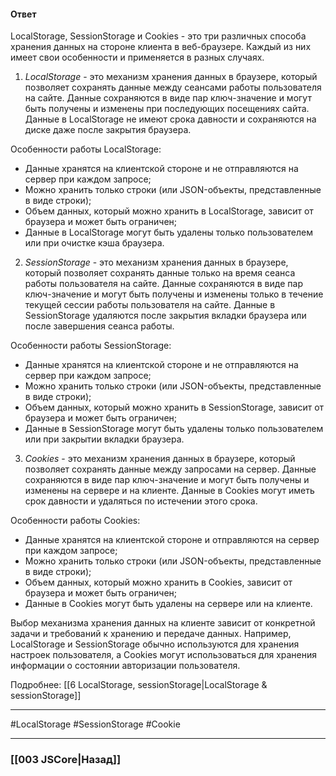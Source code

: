 #### Ответ

LocalStorage, SessionStorage и Cookies - это три различных способа хранения данных на стороне клиента в веб-браузере. Каждый из них имеет свои особенности и применяется в разных случаях.

1. *LocalStorage* - это механизм хранения данных в браузере, который позволяет сохранять данные между сеансами работы пользователя на сайте. Данные сохраняются в виде пар ключ-значение и могут быть получены и изменены при последующих посещениях сайта. Данные в LocalStorage не имеют срока давности и сохраняются на диске даже после закрытия браузера.

Особенности работы LocalStorage:

- Данные хранятся на клиентской стороне и не отправляются на сервер при каждом запросе;
- Можно хранить только строки (или JSON-объекты, представленные в виде строки);
- Объем данных, который можно хранить в LocalStorage, зависит от браузера и может быть ограничен;
- Данные в LocalStorage могут быть удалены только пользователем или при очистке кэша браузера.

2. *SessionStorage* - это механизм хранения данных в браузере, который позволяет сохранять данные только на время сеанса работы пользователя на сайте. Данные сохраняются в виде пар ключ-значение и могут быть получены и изменены только в течение текущей сессии работы пользователя на сайте. Данные в SessionStorage удаляются после закрытия вкладки браузера или после завершения сеанса работы.

Особенности работы SessionStorage:

- Данные хранятся на клиентской стороне и не отправляются на сервер при каждом запросе;
- Можно хранить только строки (или JSON-объекты, представленные в виде строки);
- Объем данных, который можно хранить в SessionStorage, зависит от браузера и может быть ограничен;
- Данные в SessionStorage могут быть удалены только пользователем или при закрытии вкладки браузера.

3. *Cookies* - это механизм хранения данных в браузере, который позволяет сохранять данные между запросами на сервер. Данные сохраняются в виде пар ключ-значение и могут быть получены и изменены на сервере и на клиенте. Данные в Cookies могут иметь срок давности и удаляться по истечении этого срока.

Особенности работы Cookies:

- Данные хранятся на клиентской стороне и отправляются на сервер при каждом запросе;
- Можно хранить только строки (или JSON-объекты, представленные в виде строки);
- Объем данных, который можно хранить в Cookies, зависит от браузера и может быть ограничен;
- Данные в Cookies могут быть удалены на сервере или на клиенте.

Выбор механизма хранения данных на клиенте зависит от конкретной задачи и требований к хранению и передаче данных. Например, LocalStorage и SessionStorage обычно используются для хранения настроек пользователя, а Cookies могут использоваться для хранения информации о состоянии авторизации пользователя.


Подробнее: [[6 LocalStorage, sessionStorage|LocalStorage & sessionStorage]]

___
 #LocalStorage #SessionStorage #Cookie

___

### [[003 JSCore|Назад]]